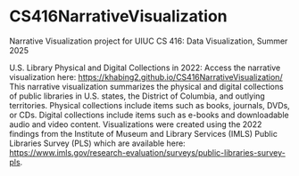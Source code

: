 # CS416NarrativeVisualization
Narrative Visualization project for UIUC CS 416: Data Visualization, Summer 2025

U.S. Library Physical and Digital Collections in 2022:
Access the narrative visualization here: https://khabing2.github.io/CS416NarrativeVisualization/
This narrative visualization summarizes the physical and digital collections of public libraries in U.S. states, the District of Columbia, and outlying territories. Physical collections include items such as books, journals, DVDs, or CDs. Digital collections include items such as e-books and downloadable audio and video content. Visualizations were created using the 2022 findings from the Institute of Museum and Library Services (IMLS) Public Libraries Survey (PLS) which are available here: https://www.imls.gov/research-evaluation/surveys/public-libraries-survey-pls. 
